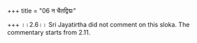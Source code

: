 +++
title = "06 न चैतद्विद्मः"

+++
।।2.6।। Sri Jayatirtha did not comment on this sloka. The commentary
starts from 2.11.  
  
